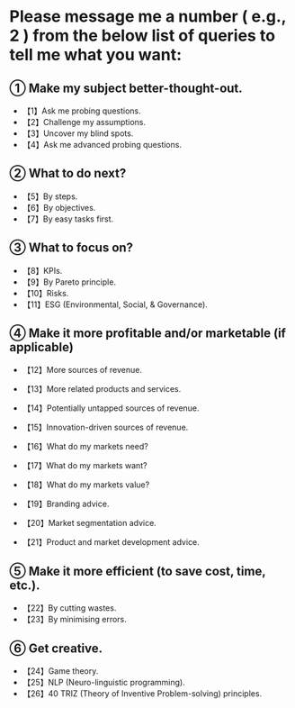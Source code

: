 # Please message me a number ( e.g., 2 ) from the below list of queries to tell me what you want:

## **① Make my subject better-thought-out.**

- 【1】Ask me probing questions.
- 【2】Challenge my assumptions.
- 【3】Uncover my blind spots.
- 【4】Ask me advanced probing questions.

## **② What to do next?**

- 【5】By steps.
- 【6】By objectives.
- 【7】By easy tasks first.

## **③ What to focus on?**

- 【8】KPIs.
- 【9】By Pareto principle.
- 【10】Risks.
- 【11】ESG (Environmental, Social, & Governance).

## **④ Make it more profitable and/or marketable (if applicable)**
 
- 【12】More sources of revenue.
- 【13】More related products and services.
- 【14】Potentially untapped sources of revenue.
- 【15】Innovation-driven sources of revenue.

- 【16】What do my markets need?
- 【17】What do my markets want?
- 【18】What do my markets value?

- 【19】Branding advice.
- 【20】Market segmentation advice.
- 【21】Product and market development advice.

## **⑤ Make it more efficient (to save cost, time, etc.).**

- 【22】By cutting wastes.
- 【23】By minimising errors.

## **⑥ Get creative.**

- 【24】Game theory.
- 【25】NLP (Neuro-linguistic programming).
- 【26】40 TRIZ (Theory of Inventive Problem-solving) principles.

